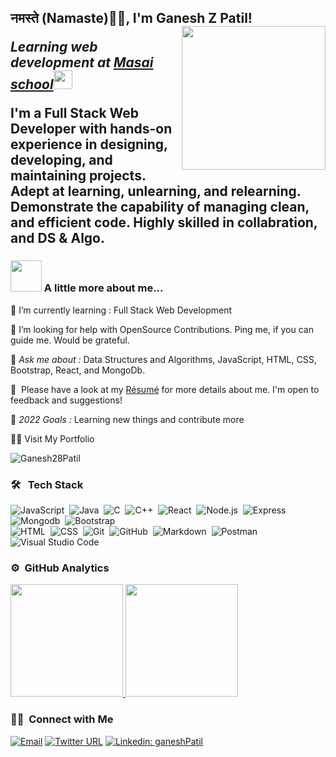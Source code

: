 <h2>नमस्ते (Namaste)🙏🏻, I'm Ganesh Z Patil! 
<!--  <img src="https://media.giphy.com/media/12oufCB0MyZ1Go/giphy.gif" width="50"></h2> -->
<img align='right' src="https://media.giphy.com/media/M9gbBd9nbDrOTu1Mqx/giphy.gif" width="230">
<p><em>Learning web development at <a href="https://www.masaischool.com/">Masai school</a><img src="https://media.giphy.com/media/WUlplcMpOCEmTGBtBW/giphy.gif" width="30"> 
</em></p>
 
 I'm a Full Stack Web Developer with hands-on experience in designing, developing, and maintaining projects.
 Adept at learning, unlearning, and relearning. Demonstrate the capability of managing clean, and efficient code.
 Highly skilled in collabration, and DS & Algo.
<!--  
 <p >
<img src="https://img.shields.io/badge/JS-Javascript-red"/>
<img src="https://img.shields.io/badge/React-React-blue"/>
<img src="https://img.shields.io/badge/Node-node-green"/>
<img src="https://img.shields.io/badge/express-Express-blueviolet"/>
<img src="https://img.shields.io/badge/Mongodb-mongodb-brightgreen"/>
<img src="https://img.shields.io/badge/html-HTML-orange"/>
<img src="https://img.shields.io/badge/css-CSS-informational"/>
<img src="https://img.shields.io/badge/%7BB%7D-Bootstrap-blueviolet"/>   
</p> -->


### <img src="https://media.giphy.com/media/VgCDAzcKvsR6OM0uWg/giphy.gif" width="50"/> A little more about me...  

🌱 I’m currently learning :  Full Stack Web Development

🤝 I’m looking for help with OpenSource Contributions. Ping me, if you can guide me. Would be grateful.

💬 *Ask me about :* Data Structures and Algorithms, JavaScript, HTML, CSS, Bootstrap, React, and MongoDb.
  
  📄 &nbsp;Please have a look at my [Résumé](https://drive.google.com/file/d/1LMWO9x_Zn9xD2fDYKCJNysWy6ywKwY-Q/view?usp=sharing) for more details about me. I'm open to feedback and suggestions!


🥅 *2022 Goals :* Learning new things and contribute more  

 
 🙋‍♂️ Visit My Portfolio <!--  https://
                    -->

 <p align="left"> <img src="https://komarev.com/ghpvc/?username=Ganesh28Patil&label=Profile%20views&color=0e75b6&style=flat" alt="Ganesh28Patil" /> </p>
 
 ### 🛠 &nbsp; Tech Stack


![JavaScript](https://img.shields.io/badge/-JavaScript-05122A?style=flat&logo=javascript)&nbsp;
![Java](https://img.shields.io/badge/-Java-05122A?style=flat&logo=Java&logoColor=FFA518)&nbsp;
![C](https://img.shields.io/badge/-C-05122A?style=flat&logo=C&logoColor=A8B9CC)&nbsp;
![C++](https://img.shields.io/badge/-C++-05122A?style=flat&logo=C%2B%2B&logoColor=00599C)&nbsp;
![React](https://img.shields.io/badge/-React-05122A?style=flat&logo=react)&nbsp;
![Node.js](https://img.shields.io/badge/-Node.js-05122A?style=flat&logo=node.js)&nbsp;
![Express](https://img.shields.io/badge/-Express-05122A?style=flat&logo=express)&nbsp;
![Mongodb](https://img.shields.io/badge/-Mongodb-05122A?style=flat&logo=mongodb)&nbsp; 
![Bootstrap](https://img.shields.io/badge/-Bootstrap-05122A?style=flat&logo=bootstrap&logoColor=563D7C)\
![HTML](https://img.shields.io/badge/-HTML-05122A?style=flat&logo=HTML5)&nbsp;
![CSS](https://img.shields.io/badge/-CSS-05122A?style=flat&logo=CSS3&logoColor=1572B6)&nbsp;
![Git](https://img.shields.io/badge/-Git-05122A?style=flat&logo=git)&nbsp;
![GitHub](https://img.shields.io/badge/-GitHub-05122A?style=flat&logo=github)&nbsp;
![Markdown](https://img.shields.io/badge/-Markdown-05122A?style=flat&logo=markdown)&nbsp;
![Postman](https://img.shields.io/badge/-Postman-05122A?style=flat&logo=postman)&nbsp;
![Visual Studio Code](https://img.shields.io/badge/-Visual%20Studio%20Code-05122A?style=flat&logo=visual-studio-code&logoColor=007ACC)&nbsp;


 
### ⚙️ &nbsp;GitHub Analytics 
 
<a width="50%" margin="auto" href="https://github.com/AVS1508">
  <img height="180em" src="https://github-readme-stats.vercel.app/api?username=Ganesh28Patil&theme=buefy&show_icons=true" />
  <img height="180em" src="https://github-readme-stats.vercel.app/api/top-langs/?username=Ganesh28Patil&theme=buefy&layout=compact" />
</a>



<h3> 🤝🏻 &nbsp;Connect with Me </h3>

<a href="mailto:gp28info@gmail.com"><img alt="Email" src="https://img.shields.io/badge/Email-gp28info@gmail.com-blue?style=flat-square&logo=gmail"></a> 
[![Twitter URL](https://img.shields.io/twitter/url/https/twitter.com/bukotsunikki.svg?style=social&label=connect%20%40GaneshP71440366)](https://twitter.com/GaneshP71440366)
 [![Linkedin: ganeshPatil](https://img.shields.io/badge/-Ganesh_Patil-blue?style=flat-square&logo=Linkedin&logoColor=white&link=https://https://www.linkedin.com/in/ganesh-patil-716b191b8//)](https://www.linkedin.com/in/ganesh-patil-716b191b8/)

 
<!-- <a href="https://www.linkedin.com/in/ganesh-patil-716b191b8/" target="_blank"><img alt="LinkedIn" src="https://img.shields.io/badge/-Ganesh_Patil-blue?style=flat-square&logo=Linkedin&logoColor=white"></a> -->
